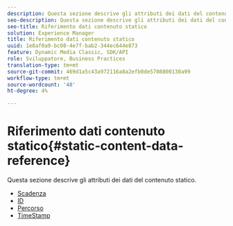 ```yaml
---
description: Questa sezione descrive gli attributi dei dati del contenuto statico.
seo-description: Questa sezione descrive gli attributi dei dati del contenuto statico.
seo-title: Riferimento dati contenuto statico
solution: Experience Manager
title: Riferimento dati contenuto statico
uuid: 1e8af0a9-bc08-4e7f-bab2-344ec644e873
feature: Dynamic Media Classic, SDK/API
role: Sviluppatore, Business Practices
translation-type: tm+mt
source-git-commit: 469d1a5c43a972116a8a2efb0de5708800130a99
workflow-type: tm+mt
source-wordcount: '48'
ht-degree: 4%

---
```



# Riferimento dati contenuto statico{#static-content-data-reference}

Questa sezione descrive gli attributi dei dati del contenuto statico.

* [Scadenza](r-expiration-static.md)
* [ID](r-id-static.md)
* [Percorso](r-path-static.md)
* [TimeStamp](r-timestamp-static.md)
